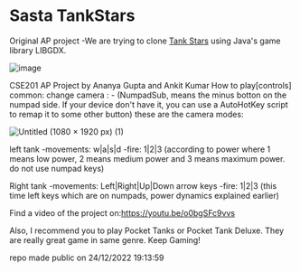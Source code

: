 # Sasta TankStars
Original AP project
-We are trying to clone [Tank Stars](https://play.google.com/store/apps/details?id=com.playgendary.tanks&hl=en_IN&gl=US) using Java's game library LIBGDX.

![image](https://user-images.githubusercontent.com/79627254/202835062-80518ef8-277a-49dd-be42-bbb9432daa70.png)

CSE201 AP Project by Ananya Gupta and Ankit Kumar
How to play[controls]
common:
change camera : - (NumpadSub, means the minus botton on the numpad side. If your device don't have it, you can use a AutoHotKey script to remap it to some other button) 
these are the camera modes:

![Untitled (1080 × 1920 px) (1)](https://user-images.githubusercontent.com/79627254/210088939-93f13206-f66a-4b1e-b6f9-5d80ee984ece.png)


left tank
-movements: w|a|s|d
-fire: 1|2|3 (according to power where 1 means low power, 2 means medium power and 3 means maximum power. do not use numpad keys)

Right tank
-movements: Left|Right|Up|Down arrow keys
-fire: 1|2|3 (this time left keys which are on numpads, power dynamics explained earlier)

Find a video of the project on:https://youtu.be/o0bgSFc9vvs

Also, I recommend you to play Pocket Tanks or Pocket Tank Deluxe. They are really great game in same genre.
Keep Gaming!


repo made public on 24/12/2022 19:13:59

